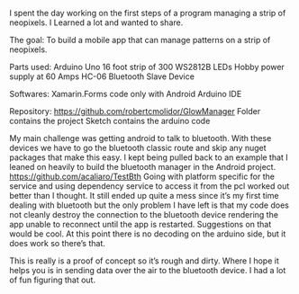 I spent the day working on the first steps of a program managing a strip of neopixels.  I Learned a lot and wanted to share.  

The goal:  To build a mobile app that can manage patterns on a strip of neopixels.

Parts used:
Arduino Uno
16 foot strip of 300 WS2812B LEDs
Hobby power supply at 60 Amps
HC-06 Bluetooth Slave Device

Softwares:
Xamarin.Forms code only with Android
Arduino IDE

Repository:
https://github.com/robertcmolidor/GlowManager
Folder contains the project
Sketch contains the arduino code

My main challenge was getting android to talk to bluetooth.  With these devices we have to go the bluetooth classic route and skip any nuget packages that make this easy.  I kept being pulled back to an example that I leaned on heavily to build the bluetooth manager in the Android project.  
https://github.com/acaliaro/TestBth
Going with platform specific for the service and using dependency service to access it from the pcl worked out better than I thought.  It still ended up quite a mess since it’s my first time dealing with bluetooth but the only problem I have left is that my code does not cleanly destroy the connection to the bluetooth device rendering the app unable to reconnect until the app is restarted.  Suggestions on that would be cool. At this point there is no decoding on the arduino side, but it does work so there’s that.

This is really is a proof of concept so it’s rough and dirty.  Where I hope it helps you is in sending data over the air to the bluetooth device.  I had a lot of fun figuring that out.
